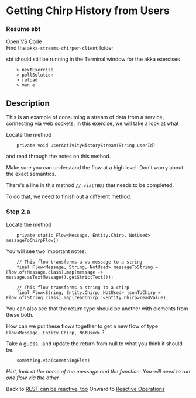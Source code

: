 # Getting Chirp History from Users

### Resume sbt 

Open VS Code  
Find the `akka-streams-chirper-client` folder

sbt should still be running in the Terminal window for the akka exercises 

        > nextExercise
        > pollSolution
        > reload
        > man e 

## Description
This is an example of consuming a stream of data from a service, connecting via 
web sockets. In this exercise, we will take a look at what


Locate the method 

        private void userActivityHistoryStream(String userId)

and read through the notes on this method. 

Make sure you can understand the flow at a high level. Don't worry about the exact semantics. 

There's a line in this method `//.via(TBD)` that needs to be completed. 

To do that, we need to finish out a different method. 

### Step 2.a

Locate the method 

        private static Flow<Message, Entity.Chirp, NotUsed> messageToChirpFlow()

You will see two important notes:

        // This flow transforms a ws message to a string
        final Flow<Message, String, NotUsed> messageToString = Flow.of(Message.class).map(message -> message.asTextMessage().getStrictText());

        // This flow transforms a string to a chirp
        final Flow<String, Entity.Chirp, NotUsed> jsonToChirp = Flow.of(String.class).map(readChirp::<Entity.Chirp>readValue);

You can also see that the return type should be another with elements from these both.

How can we put these flows together to get a new flow of type `Flow<Message, Entity.Chirp, NotUsed>` ?

Take a guess...and update the return from null to what you think it should be.

        something.via(somethingElse)

*Hint, look at the name of the message and the function. You will need to run one flow via the other*

Back to [REST can be reactive, too](ReactiveREST.md) 
Onward to [Reactive Operations](ReactiveTransformation.md)
